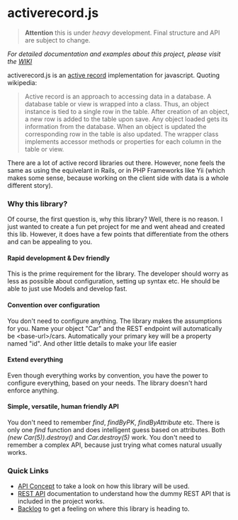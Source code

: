 activerecord.js
===============

> **Attention** this is under *heavy* development. Final structure and API are subject to change.

<em>For detailed documentation and examples about this project, please visit the <a href="https://github.com/zinas/activerecord.js/wiki">WIKI</a></em>

activerecord.js is an <a href="http://en.wikipedia.org/wiki/Active_record_pattern" target="_blank">active record</a> 
implementation for javascript. Quoting wikipedia:
>Active record is an approach to accessing data in a database. A database table or view is wrapped into a class. Thus, an object instance is tied to a single row in the table. After creation of an object, a new row is added to the table upon save. Any object loaded gets its information from the database. When an object is updated the corresponding row in the table is also updated. The wrapper class implements accessor methods or properties for each column in the table or view.

There are a lot of active record libraries out there. However, none feels the same as using the equivelant in Rails,
or in PHP Frameworks like Yii (which makes some sense, because working on the client side with data is a whole different
story).

### Why this library?
Of course, the first question is, why this library? Well, there is no reason. I just wanted to create a fun pet project
for me and went ahead and created this lib. However, it does have a few points that differentiate from the others and
can be appealing to you.

#### Rapid development &amp; Dev friendly 
This is the prime requirement for the library. The developer should worry as less as possible about configuration, setting up
syntax etc. He should be able to just use Models and develop fast.

#### Convention over configuration
You don't need to configure anything. The library makes the assumptions for you. Name your object "Car" and the REST endpoint
will automatically be &lt;base-url&gt;/cars. Automatically your primary key will be a property named "id". And other little
details to make your life easier

#### Extend everything
Even though everything works by convention, you have the power to configure everything, based on your needs. The library
doesn't hard enforce anything.

#### Simple, versatile, human friendly API
You don't need to remember <em>find</em>, <em>findByPK</em>, <em>findByAttribute</em> etc. There is only one <em>find</em>
function and does intelligent guess based on attributes. Both <em>(new Car(5)).destroy()</em> and <em>Car.destroy(5)</em> 
work. You don't need to remember a complex API, because just trying what comes natural usually works.

### Quick Links
- <a href="https://github.com/zinas/activerecord.js/wiki/API-Concept">API Concept</a> to take a look on how this library will be used.
- <a href="https://github.com/zinas/activerecord.js/wiki/Simple-REST-API">REST API</a> documentation to understand how the dummy REST API that is included in the project works.
- <a href="https://github.com/zinas/activerecord.js/wiki/Backlog">Backlog</a> to get a feeling on where this library is heading to.
